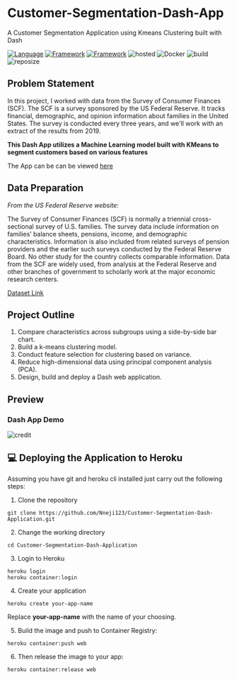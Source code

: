 # Customer-Segmentation-Dash-App
A Customer Segmentation Application using Kmeans Clustering built with Dash

[![Language](https://img.shields.io/badge/Python-darkblue.svg?style=flat&logo=python&logoColor=white)](https://www.python.org)
[![Framework](https://img.shields.io/badge/sklearn-darkorange.svg?style=flat&logo=scikit-learn&logoColor=white)](http://www.pytorch.org/news.html)
[![Framework](https://img.shields.io/badge/Dash-blue.svg?style=flat&logo=Dash&logoColor=white)](https://custsegapp.herokuapp.com/docs)
![hosted](https://img.shields.io/badge/Heroku-430098?style=flat&logo=heroku&logoColor=white)
![Docker](https://img.shields.io/badge/Docker-blue?style=flat&logo=docker&logoColor=white)
![build](https://img.shields.io/badge/build-passing-brightgreen.svg?style=flat)
![reposize](https://img.shields.io/github/repo-size/Nneji123/Customer-Segmentation-Dash-Application)


## Problem Statement
In this project, I worked with data from the Survey of Consumer Finances (SCF). The SCF is a survey sponsored by the US Federal Reserve. It tracks financial, demographic, and opinion information about families in the United States. The survey is conducted every three years, and we'll work with an extract of the results from 2019.
 
**This Dash App utilizes a Machine Learning model built with KMeans to segment customers based on various features**


The App can be can be viewed [here](https://custsegapp.herokuapp.com)

## Data Preparation

*From the US Federal Reserve website:*

The Survey of Consumer Finances (SCF) is normally a triennial cross-sectional survey of U.S. families. The survey data include information on families’ balance sheets, pensions, income, and demographic characteristics. Information is also included from related surveys of pension providers and the earlier such surveys conducted by the Federal Reserve Board. No other study for the country collects comparable information. Data from the SCF are widely used, from analysis at the Federal Reserve and other branches of government to scholarly work at the major economic research centers.

[Dataset Link](https://www.federalreserve.gov/econres/scfindex.htm)

## Project Outline
1. Compare characteristics across subgroups using a side-by-side bar chart.
2. Build a k-means clustering model.
3. Conduct feature selection for clustering based on variance.
4. Reduce high-dimensional data using principal component analysis (PCA).
5. Design, build and deploy a Dash web application.


## Preview

### Dash App Demo


![credit](https://user-images.githubusercontent.com/101701760/174500101-d70e5ec1-bb50-4a67-be13-1cb561c9ed11.gif)


## 💻 Deploying the Application to Heroku
Assuming you have git and heroku cli installed just carry out the following steps:

1. Clone the repository

```
git clone https://github.com/Nneji123/Customer-Segmentation-Dash-Application.git
```

2. Change the working directory

```
cd Customer-Segmentation-Dash-Application
```

3. Login to Heroku

``` 
heroku login
heroku container:login
```

4. Create your application
```
heroku create your-app-name
```
Replace **your-app-name** with the name of your choosing.

5. Build the image and push to Container Registry:

```
heroku container:push web
```

6. Then release the image to your app:
 
```
heroku container:release web
```




